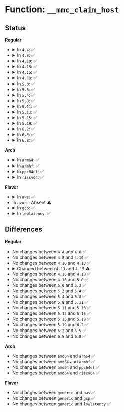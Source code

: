 # Function: <code>__mmc_claim_host</code>

## Status
<b>Regular</b>
<ul>
<li>
<details>
<summary>In <code>4.4</code>: ✅</summary>

```c
int __mmc_claim_host(struct mmc_host *host, atomic_t *abort);
```

**Collision:** Unique Global

**Inline:** No

**Transformation:** False

**Instances:**

```
In drivers/mmc/core/core.c (ffffffff816bdb00)
Location: drivers/mmc/core/core.c:940
Inline: False
Direct callers:
  - drivers/mmc/core/core.c:mmc_get_card
  - drivers/mmc/core/core.c:mmc_interrupt_hpi
  - drivers/mmc/core/core.c:mmc_read_bkops_status
  - drivers/mmc/core/core.c:mmc_rescan
  - drivers/mmc/core/core.c:mmc_rescan
  - drivers/mmc/core/core.c:mmc_start_host
  - drivers/mmc/core/core.c:mmc_stop_host
  - drivers/mmc/core/core.c:mmc_stop_host
  - drivers/mmc/core/core.c:mmc_pm_notify
  - drivers/mmc/core/mmc.c:_mmc_resume
  - drivers/mmc/core/mmc.c:_mmc_suspend
  - drivers/mmc/core/mmc.c:mmc_attach_mmc
  - drivers/mmc/core/mmc.c:mmc_attach_mmc
  - drivers/mmc/core/sd.c:_mmc_sd_suspend
  - drivers/mmc/core/sd.c:_mmc_sd_resume
  - drivers/mmc/core/sd.c:mmc_attach_sd
  - drivers/mmc/core/sd.c:mmc_attach_sd
  - drivers/mmc/core/sdio.c:mmc_sdio_runtime_suspend
  - drivers/mmc/core/sdio.c:mmc_sdio_suspend
  - drivers/mmc/core/sdio.c:mmc_sdio_power_restore
  - drivers/mmc/core/sdio.c:mmc_sdio_runtime_resume
  - drivers/mmc/core/sdio.c:mmc_sdio_resume
  - drivers/mmc/core/sdio.c:mmc_sdio_detect
  - drivers/mmc/core/sdio.c:mmc_sdio_detect
  - drivers/mmc/core/sdio.c:mmc_attach_sdio
  - drivers/mmc/core/sdio.c:mmc_attach_sdio
  - drivers/mmc/core/sdio.c:mmc_attach_sdio
  - drivers/mmc/core/sdio_irq.c:sdio_run_irqs
  - drivers/mmc/core/sdio_irq.c:sdio_irq_thread
  - drivers/mmc/core/debugfs.c:mmc_clock_opt_set
```
**Symbols:**

```
ffffffff816bdb00-ffffffff816bdcc3: __mmc_claim_host (STB_GLOBAL)
```
</details>
</li>
<li>
<details>
<summary>In <code>4.8</code>: ✅</summary>

```c
int __mmc_claim_host(struct mmc_host *host, atomic_t *abort);
```

**Collision:** Unique Global

**Inline:** No

**Transformation:** False

**Instances:**

```
In drivers/mmc/core/core.c (ffffffff8171f720)
Location: drivers/mmc/core/core.c:941
Inline: False
Direct callers:
  - drivers/mmc/core/core.c:mmc_pm_notify
  - drivers/mmc/core/core.c:mmc_stop_host
  - drivers/mmc/core/core.c:mmc_stop_host
  - drivers/mmc/core/core.c:mmc_start_host
  - drivers/mmc/core/core.c:mmc_rescan
  - drivers/mmc/core/core.c:mmc_rescan
  - drivers/mmc/core/core.c:mmc_get_card
  - drivers/mmc/core/core.c:mmc_read_bkops_status
  - drivers/mmc/core/core.c:mmc_interrupt_hpi
  - drivers/mmc/core/mmc.c:mmc_attach_mmc
  - drivers/mmc/core/mmc.c:mmc_attach_mmc
  - drivers/mmc/core/mmc.c:_mmc_resume
  - drivers/mmc/core/mmc.c:_mmc_suspend
  - drivers/mmc/core/sd.c:mmc_attach_sd
  - drivers/mmc/core/sd.c:mmc_attach_sd
  - drivers/mmc/core/sd.c:mmc_sd_runtime_resume
  - drivers/mmc/core/sd.c:_mmc_sd_suspend
  - drivers/mmc/core/sdio.c:mmc_attach_sdio
  - drivers/mmc/core/sdio.c:mmc_attach_sdio
  - drivers/mmc/core/sdio.c:mmc_attach_sdio
  - drivers/mmc/core/sdio.c:mmc_sdio_runtime_resume
  - drivers/mmc/core/sdio.c:mmc_sdio_runtime_suspend
  - drivers/mmc/core/sdio.c:mmc_sdio_power_restore
  - drivers/mmc/core/sdio.c:mmc_sdio_resume
  - drivers/mmc/core/sdio.c:mmc_sdio_suspend
  - drivers/mmc/core/sdio.c:mmc_sdio_detect
  - drivers/mmc/core/sdio.c:mmc_sdio_detect
  - drivers/mmc/core/sdio_irq.c:sdio_irq_thread
  - drivers/mmc/core/sdio_irq.c:sdio_run_irqs
  - drivers/mmc/core/debugfs.c:mmc_clock_opt_set
```
**Symbols:**

```
ffffffff8171f720-ffffffff8171f8d3: __mmc_claim_host (STB_GLOBAL)
```
</details>
</li>
<li>
<details>
<summary>In <code>4.10</code>: ✅</summary>

```c
int __mmc_claim_host(struct mmc_host *host, atomic_t *abort);
```

**Collision:** Unique Global

**Inline:** No

**Transformation:** False

**Instances:**

```
In drivers/mmc/core/core.c (ffffffff81751fb0)
Location: drivers/mmc/core/core.c:1013
Inline: False
Direct callers:
  - drivers/mmc/core/core.c:mmc_pm_notify
  - drivers/mmc/core/core.c:mmc_stop_host
  - drivers/mmc/core/core.c:mmc_stop_host
  - drivers/mmc/core/core.c:mmc_start_host
  - drivers/mmc/core/core.c:mmc_rescan
  - drivers/mmc/core/core.c:mmc_rescan
  - drivers/mmc/core/core.c:mmc_get_card
  - drivers/mmc/core/core.c:mmc_read_bkops_status
  - drivers/mmc/core/core.c:mmc_interrupt_hpi
  - drivers/mmc/core/mmc.c:mmc_attach_mmc
  - drivers/mmc/core/mmc.c:mmc_attach_mmc
  - drivers/mmc/core/mmc.c:_mmc_resume
  - drivers/mmc/core/mmc.c:_mmc_suspend
  - drivers/mmc/core/sd.c:mmc_attach_sd
  - drivers/mmc/core/sd.c:mmc_attach_sd
  - drivers/mmc/core/sd.c:mmc_sd_runtime_resume
  - drivers/mmc/core/sd.c:_mmc_sd_suspend
  - drivers/mmc/core/sdio.c:mmc_attach_sdio
  - drivers/mmc/core/sdio.c:mmc_attach_sdio
  - drivers/mmc/core/sdio.c:mmc_attach_sdio
  - drivers/mmc/core/sdio.c:mmc_sdio_runtime_resume
  - drivers/mmc/core/sdio.c:mmc_sdio_runtime_suspend
  - drivers/mmc/core/sdio.c:mmc_sdio_power_restore
  - drivers/mmc/core/sdio.c:mmc_sdio_resume
  - drivers/mmc/core/sdio.c:mmc_sdio_suspend
  - drivers/mmc/core/sdio.c:mmc_sdio_detect
  - drivers/mmc/core/sdio.c:mmc_sdio_detect
  - drivers/mmc/core/sdio_io.c:sdio_claim_host
  - drivers/mmc/core/sdio_irq.c:sdio_irq_thread
  - drivers/mmc/core/sdio_irq.c:sdio_run_irqs
  - drivers/mmc/core/debugfs.c:mmc_clock_opt_set
```
**Symbols:**

```
ffffffff81751fb0-ffffffff81752165: __mmc_claim_host (STB_GLOBAL)
```
</details>
</li>
<li>
<details>
<summary>In <code>4.13</code>: ✅</summary>

```c
int __mmc_claim_host(struct mmc_host *host, atomic_t *abort);
```

**Collision:** Unique Global

**Inline:** No

**Transformation:** False

**Instances:**

```
In drivers/mmc/core/core.c (ffffffff817709e0)
Location: drivers/mmc/core/core.c:845
Inline: False
Direct callers:
  - drivers/mmc/core/core.c:mmc_pm_notify
  - drivers/mmc/core/core.c:mmc_stop_host
  - drivers/mmc/core/core.c:mmc_stop_host
  - drivers/mmc/core/core.c:mmc_start_host
  - drivers/mmc/core/core.c:mmc_rescan
  - drivers/mmc/core/core.c:mmc_rescan
  - drivers/mmc/core/core.c:mmc_get_card
  - drivers/mmc/core/mmc.c:mmc_attach_mmc
  - drivers/mmc/core/mmc.c:mmc_attach_mmc
  - drivers/mmc/core/mmc.c:_mmc_resume
  - drivers/mmc/core/mmc.c:_mmc_suspend
  - drivers/mmc/core/mmc_ops.c:mmc_start_bkops
  - drivers/mmc/core/mmc_ops.c:mmc_start_bkops
  - drivers/mmc/core/mmc_ops.c:mmc_interrupt_hpi
  - drivers/mmc/core/sd.c:mmc_attach_sd
  - drivers/mmc/core/sd.c:mmc_attach_sd
  - drivers/mmc/core/sd.c:mmc_sd_runtime_resume
  - drivers/mmc/core/sd.c:_mmc_sd_suspend
  - drivers/mmc/core/sdio.c:mmc_attach_sdio
  - drivers/mmc/core/sdio.c:mmc_attach_sdio
  - drivers/mmc/core/sdio.c:mmc_sdio_runtime_resume
  - drivers/mmc/core/sdio.c:mmc_sdio_runtime_suspend
  - drivers/mmc/core/sdio.c:mmc_sdio_power_restore
  - drivers/mmc/core/sdio.c:mmc_sdio_resume
  - drivers/mmc/core/sdio.c:mmc_sdio_suspend
  - drivers/mmc/core/sdio_io.c:sdio_claim_host
  - drivers/mmc/core/sdio_irq.c:sdio_irq_thread
  - drivers/mmc/core/sdio_irq.c:sdio_run_irqs
  - drivers/mmc/core/debugfs.c:mmc_clock_opt_set
```
**Symbols:**

```
ffffffff817709e0-ffffffff81770bce: __mmc_claim_host (STB_GLOBAL)
```
</details>
</li>
<li>
<details>
<summary>In <code>4.15</code>: ✅</summary>

```c
int __mmc_claim_host(struct mmc_host *host, struct mmc_ctx *ctx, atomic_t *abort);
```

**Collision:** Unique Global

**Inline:** No

**Transformation:** False

**Instances:**

```
In drivers/mmc/core/core.c (ffffffff817e66b0)
Location: drivers/mmc/core/core.c:1026
Inline: False
Direct callers:
  - drivers/mmc/core/core.c:mmc_pm_notify
  - drivers/mmc/core/core.c:mmc_stop_host
  - drivers/mmc/core/core.c:mmc_stop_host
  - drivers/mmc/core/core.c:mmc_start_host
  - drivers/mmc/core/core.c:mmc_rescan
  - drivers/mmc/core/core.c:mmc_rescan
  - drivers/mmc/core/core.c:mmc_get_card
  - drivers/mmc/core/mmc.c:mmc_attach_mmc
  - drivers/mmc/core/mmc.c:mmc_attach_mmc
  - drivers/mmc/core/mmc.c:_mmc_resume
  - drivers/mmc/core/mmc.c:_mmc_suspend
  - drivers/mmc/core/mmc_ops.c:mmc_interrupt_hpi
  - drivers/mmc/core/sd.c:mmc_attach_sd
  - drivers/mmc/core/sd.c:mmc_attach_sd
  - drivers/mmc/core/sd.c:mmc_sd_runtime_resume
  - drivers/mmc/core/sd.c:_mmc_sd_suspend
  - drivers/mmc/core/sdio.c:mmc_attach_sdio
  - drivers/mmc/core/sdio.c:mmc_attach_sdio
  - drivers/mmc/core/sdio.c:mmc_sdio_runtime_resume
  - drivers/mmc/core/sdio.c:mmc_sdio_runtime_suspend
  - drivers/mmc/core/sdio.c:mmc_sdio_power_restore
  - drivers/mmc/core/sdio.c:mmc_sdio_resume
  - drivers/mmc/core/sdio.c:mmc_sdio_suspend
  - drivers/mmc/core/sdio_io.c:sdio_claim_host
  - drivers/mmc/core/sdio_irq.c:sdio_irq_thread
  - drivers/mmc/core/sdio_irq.c:sdio_run_irqs
  - drivers/mmc/core/debugfs.c:mmc_clock_opt_set
```
**Symbols:**

```
ffffffff817e66b0-ffffffff817e68fd: __mmc_claim_host (STB_GLOBAL)
```
</details>
</li>
<li>
<details>
<summary>In <code>4.18</code>: ✅</summary>

```c
int __mmc_claim_host(struct mmc_host *host, struct mmc_ctx *ctx, atomic_t *abort);
```

**Collision:** Unique Global

**Inline:** No

**Transformation:** False

**Instances:**

```
In drivers/mmc/core/core.c (ffffffff8182fa00)
Location: drivers/mmc/core/core.c:825
Inline: False
Direct callers:
  - drivers/mmc/core/core.c:mmc_pm_notify
  - drivers/mmc/core/core.c:mmc_stop_host
  - drivers/mmc/core/core.c:mmc_stop_host
  - drivers/mmc/core/core.c:mmc_start_host
  - drivers/mmc/core/core.c:mmc_rescan
  - drivers/mmc/core/core.c:mmc_rescan
  - drivers/mmc/core/core.c:mmc_get_card
  - drivers/mmc/core/mmc.c:mmc_attach_mmc
  - drivers/mmc/core/mmc.c:mmc_attach_mmc
  - drivers/mmc/core/mmc.c:_mmc_resume
  - drivers/mmc/core/mmc.c:_mmc_suspend
  - drivers/mmc/core/sd.c:mmc_attach_sd
  - drivers/mmc/core/sd.c:mmc_attach_sd
  - drivers/mmc/core/sd.c:mmc_sd_runtime_resume
  - drivers/mmc/core/sd.c:_mmc_sd_suspend
  - drivers/mmc/core/sdio.c:mmc_attach_sdio
  - drivers/mmc/core/sdio.c:mmc_attach_sdio
  - drivers/mmc/core/sdio.c:mmc_sdio_runtime_resume
  - drivers/mmc/core/sdio.c:mmc_sdio_runtime_suspend
  - drivers/mmc/core/sdio.c:mmc_sdio_power_restore
  - drivers/mmc/core/sdio.c:mmc_sdio_resume
  - drivers/mmc/core/sdio.c:mmc_sdio_suspend
  - drivers/mmc/core/sdio_io.c:sdio_claim_host
  - drivers/mmc/core/sdio_irq.c:sdio_irq_thread
  - drivers/mmc/core/sdio_irq.c:sdio_run_irqs
  - drivers/mmc/core/debugfs.c:mmc_clock_opt_set
```
**Symbols:**

```
ffffffff8182fa00-ffffffff8182fc4d: __mmc_claim_host (STB_GLOBAL)
```
</details>
</li>
<li>
<details>
<summary>In <code>5.0</code>: ✅</summary>

```c
int __mmc_claim_host(struct mmc_host *host, struct mmc_ctx *ctx, atomic_t *abort);
```

**Collision:** Unique Global

**Inline:** No

**Transformation:** False

**Instances:**

```
In drivers/mmc/core/core.c (ffffffff8185bc70)
Location: drivers/mmc/core/core.c:825
Inline: False
Direct callers:
  - drivers/mmc/core/core.c:mmc_pm_notify
  - drivers/mmc/core/core.c:mmc_stop_host
  - drivers/mmc/core/core.c:mmc_stop_host
  - drivers/mmc/core/core.c:mmc_start_host
  - drivers/mmc/core/core.c:mmc_rescan
  - drivers/mmc/core/core.c:mmc_rescan
  - drivers/mmc/core/core.c:mmc_get_card
  - drivers/mmc/core/mmc.c:mmc_attach_mmc
  - drivers/mmc/core/mmc.c:mmc_attach_mmc
  - drivers/mmc/core/mmc.c:_mmc_resume
  - drivers/mmc/core/mmc.c:_mmc_suspend
  - drivers/mmc/core/sd.c:mmc_attach_sd
  - drivers/mmc/core/sd.c:mmc_attach_sd
  - drivers/mmc/core/sd.c:mmc_sd_runtime_resume
  - drivers/mmc/core/sd.c:_mmc_sd_suspend
  - drivers/mmc/core/sdio.c:mmc_attach_sdio
  - drivers/mmc/core/sdio.c:mmc_attach_sdio
  - drivers/mmc/core/sdio.c:mmc_sdio_runtime_resume
  - drivers/mmc/core/sdio.c:mmc_sdio_runtime_suspend
  - drivers/mmc/core/sdio.c:mmc_sdio_power_restore
  - drivers/mmc/core/sdio.c:mmc_sdio_resume
  - drivers/mmc/core/sdio.c:mmc_sdio_suspend
  - drivers/mmc/core/sdio_io.c:sdio_claim_host
  - drivers/mmc/core/sdio_irq.c:sdio_irq_thread
  - drivers/mmc/core/sdio_irq.c:sdio_run_irqs
  - drivers/mmc/core/debugfs.c:mmc_clock_opt_set
```
**Symbols:**

```
ffffffff8185bc70-ffffffff8185bec0: __mmc_claim_host (STB_GLOBAL)
```
</details>
</li>
<li>
<details>
<summary>In <code>5.3</code>: ✅</summary>

```c
int __mmc_claim_host(struct mmc_host *host, struct mmc_ctx *ctx, atomic_t *abort);
```

**Collision:** Unique Global

**Inline:** No

**Transformation:** False

**Instances:**

```
In drivers/mmc/core/core.c (ffffffff8189fb20)
Location: drivers/mmc/core/core.c:796
Inline: False
Direct callers:
  - drivers/mmc/core/core.c:mmc_pm_notify
  - drivers/mmc/core/core.c:mmc_stop_host
  - drivers/mmc/core/core.c:mmc_stop_host
  - drivers/mmc/core/core.c:mmc_start_host
  - drivers/mmc/core/core.c:mmc_rescan
  - drivers/mmc/core/core.c:mmc_rescan
  - drivers/mmc/core/core.c:mmc_get_card
  - drivers/mmc/core/mmc.c:mmc_attach_mmc
  - drivers/mmc/core/mmc.c:mmc_attach_mmc
  - drivers/mmc/core/mmc.c:_mmc_resume
  - drivers/mmc/core/mmc.c:_mmc_suspend
  - drivers/mmc/core/sd.c:mmc_attach_sd
  - drivers/mmc/core/sd.c:mmc_attach_sd
  - drivers/mmc/core/sd.c:mmc_sd_runtime_resume
  - drivers/mmc/core/sd.c:_mmc_sd_suspend
  - drivers/mmc/core/sdio.c:mmc_attach_sdio
  - drivers/mmc/core/sdio.c:mmc_attach_sdio
  - drivers/mmc/core/sdio.c:mmc_sdio_runtime_resume
  - drivers/mmc/core/sdio.c:mmc_sdio_runtime_suspend
  - drivers/mmc/core/sdio.c:mmc_sdio_resume
  - drivers/mmc/core/sdio.c:mmc_sdio_suspend
  - drivers/mmc/core/sdio_io.c:sdio_claim_host
  - drivers/mmc/core/sdio_irq.c:sdio_irq_thread
  - drivers/mmc/core/sdio_irq.c:sdio_irq_work
  - drivers/mmc/core/debugfs.c:mmc_clock_opt_set
```
**Symbols:**

```
ffffffff8189fb20-ffffffff8189fd76: __mmc_claim_host (STB_GLOBAL)
```
</details>
</li>
<li>
<details>
<summary>In <code>5.4</code>: ✅</summary>

```c
int __mmc_claim_host(struct mmc_host *host, struct mmc_ctx *ctx, atomic_t *abort);
```

**Collision:** Unique Global

**Inline:** No

**Transformation:** False

**Instances:**

```
In drivers/mmc/core/core.c (ffffffff818d2090)
Location: drivers/mmc/core/core.c:796
Inline: False
Direct callers:
  - drivers/mmc/core/core.c:mmc_pm_notify
  - drivers/mmc/core/core.c:mmc_stop_host
  - drivers/mmc/core/core.c:mmc_stop_host
  - drivers/mmc/core/core.c:mmc_start_host
  - drivers/mmc/core/core.c:mmc_rescan
  - drivers/mmc/core/core.c:mmc_rescan
  - drivers/mmc/core/core.c:mmc_get_card
  - drivers/mmc/core/mmc.c:mmc_attach_mmc
  - drivers/mmc/core/mmc.c:mmc_attach_mmc
  - drivers/mmc/core/mmc.c:_mmc_resume
  - drivers/mmc/core/mmc.c:_mmc_suspend
  - drivers/mmc/core/sd.c:mmc_attach_sd
  - drivers/mmc/core/sd.c:mmc_attach_sd
  - drivers/mmc/core/sd.c:mmc_sd_runtime_resume
  - drivers/mmc/core/sd.c:_mmc_sd_suspend
  - drivers/mmc/core/sdio.c:mmc_attach_sdio
  - drivers/mmc/core/sdio.c:mmc_attach_sdio
  - drivers/mmc/core/sdio.c:mmc_sdio_runtime_resume
  - drivers/mmc/core/sdio.c:mmc_sdio_runtime_suspend
  - drivers/mmc/core/sdio.c:mmc_sdio_resume
  - drivers/mmc/core/sdio.c:mmc_sdio_suspend
  - drivers/mmc/core/sdio_io.c:sdio_claim_host
  - drivers/mmc/core/sdio_irq.c:sdio_irq_thread
  - drivers/mmc/core/sdio_irq.c:sdio_irq_work
  - drivers/mmc/core/debugfs.c:mmc_clock_opt_set
```
**Symbols:**

```
ffffffff818d2090-ffffffff818d22e6: __mmc_claim_host (STB_GLOBAL)
```
</details>
</li>
<li>
<details>
<summary>In <code>5.8</code>: ✅</summary>

```c
int __mmc_claim_host(struct mmc_host *host, struct mmc_ctx *ctx, atomic_t *abort);
```

**Collision:** Unique Global

**Inline:** No

**Transformation:** False

**Instances:**

```
In drivers/mmc/core/core.c (ffffffff819a47e0)
Location: drivers/mmc/core/core.c:779
Inline: False
Direct callers:
  - drivers/mmc/core/core.c:mmc_pm_notify
  - drivers/mmc/core/core.c:mmc_stop_host
  - drivers/mmc/core/core.c:mmc_stop_host
  - drivers/mmc/core/core.c:mmc_start_host
  - drivers/mmc/core/core.c:mmc_rescan
  - drivers/mmc/core/core.c:mmc_rescan
  - drivers/mmc/core/core.c:mmc_get_card
  - drivers/mmc/core/mmc.c:mmc_attach_mmc
  - drivers/mmc/core/mmc.c:mmc_attach_mmc
  - drivers/mmc/core/mmc.c:_mmc_resume
  - drivers/mmc/core/mmc.c:_mmc_suspend
  - drivers/mmc/core/sd.c:mmc_attach_sd
  - drivers/mmc/core/sd.c:mmc_attach_sd
  - drivers/mmc/core/sd.c:mmc_sd_runtime_resume
  - drivers/mmc/core/sd.c:_mmc_sd_suspend
  - drivers/mmc/core/sdio.c:mmc_attach_sdio
  - drivers/mmc/core/sdio.c:mmc_attach_sdio
  - drivers/mmc/core/sdio.c:mmc_sdio_runtime_resume
  - drivers/mmc/core/sdio.c:mmc_sdio_runtime_suspend
  - drivers/mmc/core/sdio.c:mmc_sdio_resume
  - drivers/mmc/core/sdio.c:mmc_sdio_suspend
  - drivers/mmc/core/sdio.c:mmc_sdio_detect
  - drivers/mmc/core/sdio.c:mmc_sdio_detect
  - drivers/mmc/core/sdio_io.c:sdio_claim_host
  - drivers/mmc/core/sdio_irq.c:sdio_irq_thread
  - drivers/mmc/core/sdio_irq.c:sdio_irq_work
  - drivers/mmc/core/debugfs.c:mmc_clock_opt_set
```
**Symbols:**

```
ffffffff819a47e0-ffffffff819a4a2a: __mmc_claim_host (STB_GLOBAL)
```
</details>
</li>
<li>
<details>
<summary>In <code>5.11</code>: ✅</summary>

```c
int __mmc_claim_host(struct mmc_host *host, struct mmc_ctx *ctx, atomic_t *abort);
```

**Collision:** Unique Global

**Inline:** No

**Transformation:** False

**Instances:**

```
In drivers/mmc/core/core.c (ffffffff819a7860)
Location: drivers/mmc/core/core.c:779
Inline: False
Direct callers:
  - drivers/mmc/core/core.c:mmc_pm_notify
  - drivers/mmc/core/core.c:mmc_stop_host
  - drivers/mmc/core/core.c:mmc_stop_host
  - drivers/mmc/core/core.c:mmc_start_host
  - drivers/mmc/core/core.c:mmc_rescan
  - drivers/mmc/core/core.c:mmc_rescan
  - drivers/mmc/core/core.c:mmc_get_card
  - drivers/mmc/core/mmc.c:mmc_attach_mmc
  - drivers/mmc/core/mmc.c:mmc_attach_mmc
  - drivers/mmc/core/mmc.c:_mmc_resume
  - drivers/mmc/core/mmc.c:_mmc_suspend
  - drivers/mmc/core/sd.c:mmc_attach_sd
  - drivers/mmc/core/sd.c:mmc_attach_sd
  - drivers/mmc/core/sd.c:mmc_sd_runtime_resume
  - drivers/mmc/core/sd.c:_mmc_sd_suspend
  - drivers/mmc/core/sdio.c:mmc_attach_sdio
  - drivers/mmc/core/sdio.c:mmc_attach_sdio
  - drivers/mmc/core/sdio.c:mmc_sdio_runtime_resume
  - drivers/mmc/core/sdio.c:mmc_sdio_runtime_suspend
  - drivers/mmc/core/sdio.c:mmc_sdio_resume
  - drivers/mmc/core/sdio.c:mmc_sdio_suspend
  - drivers/mmc/core/sdio.c:mmc_sdio_detect
  - drivers/mmc/core/sdio.c:mmc_sdio_detect
  - drivers/mmc/core/sdio_io.c:sdio_claim_host
  - drivers/mmc/core/sdio_irq.c:sdio_irq_thread
  - drivers/mmc/core/sdio_irq.c:sdio_irq_work
  - drivers/mmc/core/debugfs.c:mmc_clock_opt_set
```
**Symbols:**

```
ffffffff819a7860-ffffffff819a7ac1: __mmc_claim_host (STB_GLOBAL)
```
</details>
</li>
<li>
<details>
<summary>In <code>5.13</code>: ✅</summary>

```c
int __mmc_claim_host(struct mmc_host *host, struct mmc_ctx *ctx, atomic_t *abort);
```

**Collision:** Unique Global

**Inline:** No

**Transformation:** False

**Instances:**

```
In drivers/mmc/core/core.c (ffffffff8198c570)
Location: drivers/mmc/core/core.c:780
Inline: False
Direct callers:
  - drivers/mmc/core/core.c:mmc_stop_host
  - drivers/mmc/core/core.c:mmc_stop_host
  - drivers/mmc/core/core.c:mmc_start_host
  - drivers/mmc/core/core.c:mmc_rescan
  - drivers/mmc/core/core.c:mmc_rescan
  - drivers/mmc/core/core.c:mmc_get_card
  - drivers/mmc/core/mmc.c:mmc_attach_mmc
  - drivers/mmc/core/mmc.c:mmc_attach_mmc
  - drivers/mmc/core/mmc.c:_mmc_resume
  - drivers/mmc/core/mmc.c:_mmc_suspend
  - drivers/mmc/core/sd.c:mmc_attach_sd
  - drivers/mmc/core/sd.c:mmc_attach_sd
  - drivers/mmc/core/sd.c:mmc_sd_runtime_resume
  - drivers/mmc/core/sd.c:_mmc_sd_suspend
  - drivers/mmc/core/sdio.c:mmc_attach_sdio
  - drivers/mmc/core/sdio.c:mmc_attach_sdio
  - drivers/mmc/core/sdio.c:mmc_sdio_runtime_resume
  - drivers/mmc/core/sdio.c:mmc_sdio_runtime_suspend
  - drivers/mmc/core/sdio.c:mmc_sdio_resume
  - drivers/mmc/core/sdio.c:mmc_sdio_suspend
  - drivers/mmc/core/sdio.c:mmc_sdio_pre_suspend
  - drivers/mmc/core/sdio.c:mmc_sdio_detect
  - drivers/mmc/core/sdio.c:mmc_sdio_detect
  - drivers/mmc/core/sdio_io.c:sdio_claim_host
  - drivers/mmc/core/sdio_irq.c:sdio_irq_thread
  - drivers/mmc/core/sdio_irq.c:sdio_irq_work
  - drivers/mmc/core/debugfs.c:mmc_clock_opt_set
```
**Symbols:**

```
ffffffff8198c570-ffffffff8198c7d0: __mmc_claim_host (STB_GLOBAL)
```
</details>
</li>
<li>
<details>
<summary>In <code>5.15</code>: ✅</summary>

```c
int __mmc_claim_host(struct mmc_host *host, struct mmc_ctx *ctx, atomic_t *abort);
```

**Collision:** Unique Global

**Inline:** No

**Transformation:** False

**Instances:**

```
In drivers/mmc/core/core.c (ffffffff81a37bf0)
Location: drivers/mmc/core/core.c:780
Inline: False
Direct callers:
  - drivers/mmc/core/core.c:mmc_stop_host
  - drivers/mmc/core/core.c:mmc_stop_host
  - drivers/mmc/core/core.c:mmc_start_host
  - drivers/mmc/core/core.c:mmc_rescan
  - drivers/mmc/core/core.c:mmc_rescan
  - drivers/mmc/core/core.c:mmc_get_card
  - drivers/mmc/core/mmc.c:mmc_attach_mmc
  - drivers/mmc/core/mmc.c:mmc_attach_mmc
  - drivers/mmc/core/mmc.c:_mmc_resume
  - drivers/mmc/core/mmc.c:_mmc_suspend
  - drivers/mmc/core/sd.c:mmc_attach_sd
  - drivers/mmc/core/sd.c:mmc_attach_sd
  - drivers/mmc/core/sd.c:mmc_sd_runtime_resume
  - drivers/mmc/core/sd.c:_mmc_sd_suspend
  - drivers/mmc/core/sdio.c:mmc_attach_sdio
  - drivers/mmc/core/sdio.c:mmc_attach_sdio
  - drivers/mmc/core/sdio.c:mmc_sdio_runtime_resume
  - drivers/mmc/core/sdio.c:mmc_sdio_runtime_suspend
  - drivers/mmc/core/sdio.c:mmc_sdio_resume
  - drivers/mmc/core/sdio.c:mmc_sdio_suspend
  - drivers/mmc/core/sdio.c:mmc_sdio_pre_suspend
  - drivers/mmc/core/sdio.c:mmc_sdio_detect
  - drivers/mmc/core/sdio.c:mmc_sdio_detect
  - drivers/mmc/core/sdio_io.c:sdio_claim_host
  - drivers/mmc/core/sdio_irq.c:sdio_irq_thread
  - drivers/mmc/core/sdio_irq.c:sdio_irq_work
  - drivers/mmc/core/debugfs.c:mmc_clock_opt_set
```
**Symbols:**

```
ffffffff81a37bf0-ffffffff81a37e2c: __mmc_claim_host (STB_GLOBAL)
```
</details>
</li>
<li>
<details>
<summary>In <code>5.19</code>: ✅</summary>

```c
int __mmc_claim_host(struct mmc_host *host, struct mmc_ctx *ctx, atomic_t *abort);
```

**Collision:** Unique Global

**Inline:** No

**Transformation:** False

**Instances:**

```
In drivers/mmc/core/core.c (ffffffff81ba47c0)
Location: drivers/mmc/core/core.c:780
Inline: False
Direct callers:
  - drivers/mmc/core/core.c:mmc_stop_host
  - drivers/mmc/core/core.c:mmc_stop_host
  - drivers/mmc/core/core.c:mmc_start_host
  - drivers/mmc/core/core.c:mmc_rescan
  - drivers/mmc/core/core.c:mmc_rescan
  - drivers/mmc/core/core.c:mmc_get_card
  - drivers/mmc/core/mmc.c:mmc_attach_mmc
  - drivers/mmc/core/mmc.c:mmc_attach_mmc
  - drivers/mmc/core/mmc.c:_mmc_resume
  - drivers/mmc/core/mmc.c:_mmc_suspend
  - drivers/mmc/core/sd.c:mmc_attach_sd
  - drivers/mmc/core/sd.c:mmc_attach_sd
  - drivers/mmc/core/sd.c:mmc_sd_runtime_resume
  - drivers/mmc/core/sd.c:_mmc_sd_suspend
  - drivers/mmc/core/sdio.c:mmc_attach_sdio
  - drivers/mmc/core/sdio.c:mmc_attach_sdio
  - drivers/mmc/core/sdio.c:mmc_sdio_runtime_resume
  - drivers/mmc/core/sdio.c:mmc_sdio_runtime_suspend
  - drivers/mmc/core/sdio.c:mmc_sdio_resume
  - drivers/mmc/core/sdio.c:mmc_sdio_suspend
  - drivers/mmc/core/sdio.c:mmc_sdio_pre_suspend
  - drivers/mmc/core/sdio.c:mmc_sdio_detect
  - drivers/mmc/core/sdio.c:mmc_sdio_detect
  - drivers/mmc/core/sdio_io.c:sdio_claim_host
  - drivers/mmc/core/sdio_irq.c:sdio_irq_thread
  - drivers/mmc/core/sdio_irq.c:sdio_irq_work
  - drivers/mmc/core/debugfs.c:mmc_clock_opt_set
```
**Symbols:**

```
ffffffff81ba47c0-ffffffff81ba49f6: __mmc_claim_host (STB_GLOBAL)
```
</details>
</li>
<li>
<details>
<summary>In <code>6.2</code>: ✅</summary>

```c
int __mmc_claim_host(struct mmc_host *host, struct mmc_ctx *ctx, atomic_t *abort);
```

**Collision:** Unique Global

**Inline:** No

**Transformation:** False

**Instances:**

```
In drivers/mmc/core/core.c (ffffffff81d469e0)
Location: drivers/mmc/core/core.c:779
Inline: False
Direct callers:
  - drivers/mmc/core/core.c:mmc_stop_host
  - drivers/mmc/core/core.c:mmc_stop_host
  - drivers/mmc/core/core.c:mmc_start_host
  - drivers/mmc/core/core.c:mmc_rescan
  - drivers/mmc/core/core.c:mmc_rescan
  - drivers/mmc/core/core.c:mmc_get_card
  - drivers/mmc/core/mmc.c:mmc_attach_mmc
  - drivers/mmc/core/mmc.c:mmc_attach_mmc
  - drivers/mmc/core/mmc.c:_mmc_resume
  - drivers/mmc/core/mmc.c:_mmc_suspend
  - drivers/mmc/core/sd.c:mmc_attach_sd
  - drivers/mmc/core/sd.c:mmc_attach_sd
  - drivers/mmc/core/sd.c:mmc_sd_runtime_resume
  - drivers/mmc/core/sd.c:_mmc_sd_suspend
  - drivers/mmc/core/sdio.c:mmc_attach_sdio
  - drivers/mmc/core/sdio.c:mmc_attach_sdio
  - drivers/mmc/core/sdio.c:mmc_sdio_runtime_resume
  - drivers/mmc/core/sdio.c:mmc_sdio_runtime_suspend
  - drivers/mmc/core/sdio.c:mmc_sdio_resume
  - drivers/mmc/core/sdio.c:mmc_sdio_suspend
  - drivers/mmc/core/sdio.c:mmc_sdio_pre_suspend
  - drivers/mmc/core/sdio.c:mmc_sdio_detect
  - drivers/mmc/core/sdio.c:mmc_sdio_detect
  - drivers/mmc/core/sdio_io.c:sdio_claim_host
  - drivers/mmc/core/sdio_irq.c:sdio_irq_thread
  - drivers/mmc/core/sdio_irq.c:sdio_irq_work
  - drivers/mmc/core/debugfs.c:mmc_clock_opt_set
```
**Symbols:**

```
ffffffff81d469e0-ffffffff81d46c16: __mmc_claim_host (STB_GLOBAL)
```
</details>
</li>
<li>
<details>
<summary>In <code>6.5</code>: ✅</summary>

```c
int __mmc_claim_host(struct mmc_host *host, struct mmc_ctx *ctx, atomic_t *abort);
```

**Collision:** Unique Global

**Inline:** No

**Transformation:** False

**Instances:**

```
In drivers/mmc/core/core.c (ffffffff81db11b0)
Location: drivers/mmc/core/core.c:779
Inline: False
Direct callers:
  - drivers/mmc/core/core.c:mmc_stop_host
  - drivers/mmc/core/core.c:mmc_stop_host
  - drivers/mmc/core/core.c:mmc_start_host
  - drivers/mmc/core/core.c:mmc_rescan
  - drivers/mmc/core/core.c:mmc_rescan
  - drivers/mmc/core/core.c:mmc_get_card
  - drivers/mmc/core/mmc.c:mmc_attach_mmc
  - drivers/mmc/core/mmc.c:mmc_attach_mmc
  - drivers/mmc/core/mmc.c:_mmc_resume
  - drivers/mmc/core/mmc.c:_mmc_suspend
  - drivers/mmc/core/sd.c:mmc_attach_sd
  - drivers/mmc/core/sd.c:mmc_attach_sd
  - drivers/mmc/core/sd.c:mmc_sd_runtime_resume
  - drivers/mmc/core/sd.c:_mmc_sd_suspend
  - drivers/mmc/core/sdio.c:mmc_attach_sdio
  - drivers/mmc/core/sdio.c:mmc_attach_sdio
  - drivers/mmc/core/sdio.c:mmc_sdio_runtime_resume
  - drivers/mmc/core/sdio.c:mmc_sdio_runtime_suspend
  - drivers/mmc/core/sdio.c:mmc_sdio_resume
  - drivers/mmc/core/sdio.c:mmc_sdio_suspend
  - drivers/mmc/core/sdio.c:mmc_sdio_pre_suspend
  - drivers/mmc/core/sdio.c:mmc_sdio_detect
  - drivers/mmc/core/sdio.c:mmc_sdio_detect
  - drivers/mmc/core/sdio_io.c:sdio_claim_host
  - drivers/mmc/core/sdio_irq.c:sdio_irq_thread
  - drivers/mmc/core/sdio_irq.c:sdio_irq_work
  - drivers/mmc/core/debugfs.c:mmc_clock_opt_set
```
**Symbols:**

```
ffffffff81db11b0-ffffffff81db1404: __mmc_claim_host (STB_GLOBAL)
```
</details>
</li>
<li>
<details>
<summary>In <code>6.8</code>: ✅</summary>

```c
int __mmc_claim_host(struct mmc_host *host, struct mmc_ctx *ctx, atomic_t *abort);
```

**Collision:** Unique Global

**Inline:** No

**Transformation:** False

**Instances:**

```
In drivers/mmc/core/core.c (ffffffff81e69540)
Location: drivers/mmc/core/core.c:784
Inline: False
Direct callers:
  - drivers/mmc/core/core.c:mmc_stop_host
  - drivers/mmc/core/core.c:mmc_stop_host
  - drivers/mmc/core/core.c:mmc_start_host
  - drivers/mmc/core/core.c:mmc_rescan
  - drivers/mmc/core/core.c:mmc_rescan
  - drivers/mmc/core/core.c:mmc_get_card
  - drivers/mmc/core/mmc.c:mmc_attach_mmc
  - drivers/mmc/core/mmc.c:mmc_attach_mmc
  - drivers/mmc/core/mmc.c:_mmc_resume
  - drivers/mmc/core/mmc.c:_mmc_suspend
  - drivers/mmc/core/sd.c:mmc_attach_sd
  - drivers/mmc/core/sd.c:mmc_attach_sd
  - drivers/mmc/core/sd.c:mmc_sd_runtime_resume
  - drivers/mmc/core/sd.c:_mmc_sd_suspend
  - drivers/mmc/core/sdio.c:mmc_attach_sdio
  - drivers/mmc/core/sdio.c:mmc_attach_sdio
  - drivers/mmc/core/sdio.c:mmc_sdio_runtime_resume
  - drivers/mmc/core/sdio.c:mmc_sdio_runtime_suspend
  - drivers/mmc/core/sdio.c:mmc_sdio_resume
  - drivers/mmc/core/sdio.c:mmc_sdio_suspend
  - drivers/mmc/core/sdio.c:mmc_sdio_pre_suspend
  - drivers/mmc/core/sdio.c:mmc_sdio_detect
  - drivers/mmc/core/sdio.c:mmc_sdio_detect
  - drivers/mmc/core/sdio_io.c:sdio_claim_host
  - drivers/mmc/core/sdio_irq.c:sdio_irq_thread
  - drivers/mmc/core/sdio_irq.c:sdio_irq_work
  - drivers/mmc/core/debugfs.c:mmc_clock_opt_set
```
**Symbols:**

```
ffffffff81e69540-ffffffff81e69794: __mmc_claim_host (STB_GLOBAL)
```
</details>
</li>
</ul>
<b>Arch</b>
<ul>
<li>
<details>
<summary>In <code>arm64</code>: ✅</summary>

```c
int __mmc_claim_host(struct mmc_host *host, struct mmc_ctx *ctx, atomic_t *abort);
```

**Collision:** Unique Global

**Inline:** No

**Transformation:** False

**Instances:**

```
In drivers/mmc/core/core.c (ffff800010b2d4d0)
Location: drivers/mmc/core/core.c:796
Inline: False
Direct callers:
  - drivers/mmc/core/core.c:mmc_pm_notify
  - drivers/mmc/core/core.c:mmc_stop_host
  - drivers/mmc/core/core.c:mmc_stop_host
  - drivers/mmc/core/core.c:mmc_start_host
  - drivers/mmc/core/core.c:mmc_rescan
  - drivers/mmc/core/core.c:mmc_rescan
  - drivers/mmc/core/core.c:mmc_get_card
  - drivers/mmc/core/mmc.c:mmc_attach_mmc
  - drivers/mmc/core/mmc.c:mmc_attach_mmc
  - drivers/mmc/core/mmc.c:_mmc_resume
  - drivers/mmc/core/mmc.c:_mmc_suspend
  - drivers/mmc/core/sd.c:mmc_attach_sd
  - drivers/mmc/core/sd.c:mmc_attach_sd
  - drivers/mmc/core/sd.c:mmc_sd_runtime_resume
  - drivers/mmc/core/sd.c:_mmc_sd_suspend
  - drivers/mmc/core/sdio.c:mmc_attach_sdio
  - drivers/mmc/core/sdio.c:mmc_attach_sdio
  - drivers/mmc/core/sdio.c:mmc_sdio_runtime_resume
  - drivers/mmc/core/sdio.c:mmc_sdio_runtime_suspend
  - drivers/mmc/core/sdio.c:mmc_sdio_resume
  - drivers/mmc/core/sdio.c:mmc_sdio_suspend
  - drivers/mmc/core/sdio_io.c:sdio_claim_host
  - drivers/mmc/core/sdio_irq.c:sdio_irq_thread
  - drivers/mmc/core/sdio_irq.c:sdio_irq_work
  - drivers/mmc/core/debugfs.c:mmc_clock_opt_set
  - drivers/mmc/core/block.c:mmc_blk_remove
  - drivers/mmc/core/queue.c:mmc_queue_suspend
```
**Symbols:**

```
ffff800010b2d4d0-ffff800010b2d7a0: __mmc_claim_host (STB_GLOBAL)
```
</details>
</li>
<li>
<details>
<summary>In <code>armhf</code>: ✅</summary>

```c
int __mmc_claim_host(struct mmc_host *host, struct mmc_ctx *ctx, atomic_t *abort);
```

**Collision:** Unique Global

**Inline:** No

**Transformation:** False

**Instances:**

```
In drivers/mmc/core/core.c (c0c069ec)
Location: drivers/mmc/core/core.c:796
Inline: False
Direct callers:
  - drivers/mmc/core/core.c:mmc_pm_notify
  - drivers/mmc/core/core.c:mmc_stop_host
  - drivers/mmc/core/core.c:mmc_stop_host
  - drivers/mmc/core/core.c:mmc_start_host
  - drivers/mmc/core/core.c:mmc_rescan
  - drivers/mmc/core/core.c:mmc_rescan
  - drivers/mmc/core/core.c:mmc_get_card
  - drivers/mmc/core/mmc.c:mmc_attach_mmc
  - drivers/mmc/core/mmc.c:mmc_attach_mmc
  - drivers/mmc/core/mmc.c:_mmc_resume
  - drivers/mmc/core/mmc.c:_mmc_suspend
  - drivers/mmc/core/sd.c:mmc_attach_sd
  - drivers/mmc/core/sd.c:mmc_attach_sd
  - drivers/mmc/core/sd.c:mmc_sd_runtime_resume
  - drivers/mmc/core/sd.c:_mmc_sd_suspend
  - drivers/mmc/core/sdio.c:mmc_attach_sdio
  - drivers/mmc/core/sdio.c:mmc_attach_sdio
  - drivers/mmc/core/sdio.c:mmc_sdio_runtime_resume
  - drivers/mmc/core/sdio.c:mmc_sdio_runtime_suspend
  - drivers/mmc/core/sdio.c:mmc_sdio_resume
  - drivers/mmc/core/sdio.c:mmc_sdio_suspend
  - drivers/mmc/core/sdio_io.c:sdio_claim_host
  - drivers/mmc/core/sdio_irq.c:sdio_irq_thread
  - drivers/mmc/core/sdio_irq.c:sdio_irq_work
  - drivers/mmc/core/debugfs.c:mmc_clock_opt_set
  - drivers/mmc/core/block.c:mmc_blk_remove
  - drivers/mmc/core/queue.c:mmc_queue_suspend
```
**Symbols:**

```
c0c069ec-c0c06c24: __mmc_claim_host (STB_GLOBAL)
```
</details>
</li>
<li>
<details>
<summary>In <code>ppc64el</code>: ✅</summary>

```c
int __mmc_claim_host(struct mmc_host *host, struct mmc_ctx *ctx, atomic_t *abort);
```

**Collision:** Unique Global

**Inline:** No

**Transformation:** False

**Instances:**

```
In drivers/mmc/core/core.c (c000000000c23af0)
Location: drivers/mmc/core/core.c:796
Inline: False
Direct callers:
  - drivers/mmc/core/core.c:mmc_pm_notify
  - drivers/mmc/core/core.c:mmc_stop_host
  - drivers/mmc/core/core.c:mmc_stop_host
  - drivers/mmc/core/core.c:mmc_start_host
  - drivers/mmc/core/core.c:mmc_rescan
  - drivers/mmc/core/core.c:mmc_rescan
  - drivers/mmc/core/core.c:mmc_get_card
  - drivers/mmc/core/mmc.c:mmc_attach_mmc
  - drivers/mmc/core/mmc.c:mmc_attach_mmc
  - drivers/mmc/core/mmc.c:_mmc_resume
  - drivers/mmc/core/mmc.c:_mmc_suspend
  - drivers/mmc/core/sd.c:mmc_attach_sd
  - drivers/mmc/core/sd.c:mmc_attach_sd
  - drivers/mmc/core/sd.c:mmc_sd_runtime_resume
  - drivers/mmc/core/sd.c:_mmc_sd_suspend
  - drivers/mmc/core/sdio.c:mmc_attach_sdio
  - drivers/mmc/core/sdio.c:mmc_attach_sdio
  - drivers/mmc/core/sdio.c:mmc_sdio_runtime_resume
  - drivers/mmc/core/sdio.c:mmc_sdio_runtime_suspend
  - drivers/mmc/core/sdio.c:mmc_sdio_resume
  - drivers/mmc/core/sdio.c:mmc_sdio_suspend
  - drivers/mmc/core/sdio.c:mmc_sdio_detect
  - drivers/mmc/core/sdio.c:mmc_sdio_detect
  - drivers/mmc/core/sdio_io.c:sdio_claim_host
  - drivers/mmc/core/sdio_irq.c:sdio_irq_thread
  - drivers/mmc/core/sdio_irq.c:sdio_irq_work
  - drivers/mmc/core/debugfs.c:mmc_clock_opt_set
```
**Symbols:**

```
c000000000c23af0-c000000000c23df0: __mmc_claim_host (STB_GLOBAL)
```
</details>
</li>
<li>
<details>
<summary>In <code>riscv64</code>: ✅</summary>

```c
int __mmc_claim_host(struct mmc_host *host, struct mmc_ctx *ctx, atomic_t *abort);
```

**Collision:** Unique Global

**Inline:** No

**Transformation:** False

**Instances:**

```
In drivers/mmc/core/core.c (ffffffe00070549a)
Location: drivers/mmc/core/core.c:796
Inline: False
Direct callers:
  - drivers/mmc/core/core.c:mmc_stop_host
  - drivers/mmc/core/core.c:mmc_stop_host
  - drivers/mmc/core/core.c:mmc_start_host
  - drivers/mmc/core/core.c:mmc_rescan
  - drivers/mmc/core/core.c:mmc_rescan
  - drivers/mmc/core/core.c:mmc_get_card
  - drivers/mmc/core/mmc.c:mmc_attach_mmc
  - drivers/mmc/core/mmc.c:mmc_attach_mmc
  - drivers/mmc/core/mmc.c:_mmc_resume
  - drivers/mmc/core/mmc.c:_mmc_suspend
  - drivers/mmc/core/sd.c:mmc_attach_sd
  - drivers/mmc/core/sd.c:mmc_attach_sd
  - drivers/mmc/core/sd.c:mmc_sd_runtime_resume
  - drivers/mmc/core/sd.c:_mmc_sd_suspend
  - drivers/mmc/core/sdio.c:mmc_attach_sdio
  - drivers/mmc/core/sdio.c:mmc_attach_sdio
  - drivers/mmc/core/sdio.c:mmc_sdio_runtime_resume
  - drivers/mmc/core/sdio.c:mmc_sdio_runtime_suspend
  - drivers/mmc/core/sdio.c:mmc_sdio_resume
  - drivers/mmc/core/sdio.c:mmc_sdio_suspend
  - drivers/mmc/core/sdio.c:mmc_sdio_detect
  - drivers/mmc/core/sdio.c:mmc_sdio_detect
  - drivers/mmc/core/sdio_io.c:sdio_claim_host
  - drivers/mmc/core/sdio_irq.c:sdio_irq_thread
  - drivers/mmc/core/sdio_irq.c:sdio_irq_work
  - drivers/mmc/core/debugfs.c:mmc_clock_opt_set
  - drivers/mmc/core/block.c:mmc_blk_remove
  - drivers/mmc/core/queue.c:mmc_queue_suspend
```
**Symbols:**

```
ffffffe00070549a-ffffffe00070566e: __mmc_claim_host (STB_GLOBAL)
```
</details>
</li>
</ul>
<b>Flavor</b>
<ul>
<li>
<details>
<summary>In <code>aws</code>: ✅</summary>

```c
int __mmc_claim_host(struct mmc_host *host, struct mmc_ctx *ctx, atomic_t *abort);
```

**Collision:** Unique Global

**Inline:** No

**Transformation:** False

**Instances:**

```
In drivers/mmc/core/core.c (ffffffff81875a50)
Location: drivers/mmc/core/core.c:796
Inline: False
Direct callers:
  - drivers/mmc/core/core.c:mmc_pm_notify
  - drivers/mmc/core/core.c:mmc_stop_host
  - drivers/mmc/core/core.c:mmc_stop_host
  - drivers/mmc/core/core.c:mmc_start_host
  - drivers/mmc/core/core.c:mmc_rescan
  - drivers/mmc/core/core.c:mmc_rescan
  - drivers/mmc/core/core.c:mmc_get_card
  - drivers/mmc/core/mmc.c:mmc_attach_mmc
  - drivers/mmc/core/mmc.c:mmc_attach_mmc
  - drivers/mmc/core/mmc.c:_mmc_resume
  - drivers/mmc/core/mmc.c:_mmc_suspend
  - drivers/mmc/core/sd.c:mmc_attach_sd
  - drivers/mmc/core/sd.c:mmc_attach_sd
  - drivers/mmc/core/sd.c:mmc_sd_runtime_resume
  - drivers/mmc/core/sd.c:_mmc_sd_suspend
  - drivers/mmc/core/sdio.c:mmc_attach_sdio
  - drivers/mmc/core/sdio.c:mmc_attach_sdio
  - drivers/mmc/core/sdio.c:mmc_sdio_runtime_resume
  - drivers/mmc/core/sdio.c:mmc_sdio_runtime_suspend
  - drivers/mmc/core/sdio.c:mmc_sdio_resume
  - drivers/mmc/core/sdio.c:mmc_sdio_suspend
  - drivers/mmc/core/sdio_io.c:sdio_claim_host
  - drivers/mmc/core/sdio_irq.c:sdio_irq_thread
  - drivers/mmc/core/sdio_irq.c:sdio_irq_work
  - drivers/mmc/core/debugfs.c:mmc_clock_opt_set
```
**Symbols:**

```
ffffffff81875a50-ffffffff81875ca6: __mmc_claim_host (STB_GLOBAL)
```
</details>
</li>
<li>
In <code>azure</code>: Absent ⚠️
</li>
<li>
<details>
<summary>In <code>gcp</code>: ✅</summary>

```c
int __mmc_claim_host(struct mmc_host *host, struct mmc_ctx *ctx, atomic_t *abort);
```

**Collision:** Unique Global

**Inline:** No

**Transformation:** False

**Instances:**

```
In drivers/mmc/core/core.c (ffffffff818c6ef0)
Location: drivers/mmc/core/core.c:796
Inline: False
Direct callers:
  - drivers/mmc/core/core.c:mmc_pm_notify
  - drivers/mmc/core/core.c:mmc_stop_host
  - drivers/mmc/core/core.c:mmc_stop_host
  - drivers/mmc/core/core.c:mmc_start_host
  - drivers/mmc/core/core.c:mmc_rescan
  - drivers/mmc/core/core.c:mmc_rescan
  - drivers/mmc/core/core.c:mmc_get_card
  - drivers/mmc/core/mmc.c:mmc_attach_mmc
  - drivers/mmc/core/mmc.c:mmc_attach_mmc
  - drivers/mmc/core/mmc.c:_mmc_resume
  - drivers/mmc/core/mmc.c:_mmc_suspend
  - drivers/mmc/core/sd.c:mmc_attach_sd
  - drivers/mmc/core/sd.c:mmc_attach_sd
  - drivers/mmc/core/sd.c:mmc_sd_runtime_resume
  - drivers/mmc/core/sd.c:_mmc_sd_suspend
  - drivers/mmc/core/sdio.c:mmc_attach_sdio
  - drivers/mmc/core/sdio.c:mmc_attach_sdio
  - drivers/mmc/core/sdio.c:mmc_sdio_runtime_resume
  - drivers/mmc/core/sdio.c:mmc_sdio_runtime_suspend
  - drivers/mmc/core/sdio.c:mmc_sdio_resume
  - drivers/mmc/core/sdio.c:mmc_sdio_suspend
  - drivers/mmc/core/sdio_io.c:sdio_claim_host
  - drivers/mmc/core/sdio_irq.c:sdio_irq_thread
  - drivers/mmc/core/sdio_irq.c:sdio_irq_work
  - drivers/mmc/core/debugfs.c:mmc_clock_opt_set
```
**Symbols:**

```
ffffffff818c6ef0-ffffffff818c7146: __mmc_claim_host (STB_GLOBAL)
```
</details>
</li>
<li>
<details>
<summary>In <code>lowlatency</code>: ✅</summary>

```c
int __mmc_claim_host(struct mmc_host *host, struct mmc_ctx *ctx, atomic_t *abort);
```

**Collision:** Unique Global

**Inline:** No

**Transformation:** False

**Instances:**

```
In drivers/mmc/core/core.c (ffffffff818e39a0)
Location: drivers/mmc/core/core.c:796
Inline: False
Direct callers:
  - drivers/mmc/core/core.c:mmc_pm_notify
  - drivers/mmc/core/core.c:mmc_stop_host
  - drivers/mmc/core/core.c:mmc_stop_host
  - drivers/mmc/core/core.c:mmc_start_host
  - drivers/mmc/core/core.c:mmc_rescan
  - drivers/mmc/core/core.c:mmc_rescan
  - drivers/mmc/core/core.c:mmc_get_card
  - drivers/mmc/core/mmc.c:mmc_attach_mmc
  - drivers/mmc/core/mmc.c:mmc_attach_mmc
  - drivers/mmc/core/mmc.c:_mmc_resume
  - drivers/mmc/core/mmc.c:_mmc_suspend
  - drivers/mmc/core/sd.c:mmc_attach_sd
  - drivers/mmc/core/sd.c:mmc_attach_sd
  - drivers/mmc/core/sd.c:mmc_sd_runtime_resume
  - drivers/mmc/core/sd.c:_mmc_sd_suspend
  - drivers/mmc/core/sdio.c:mmc_attach_sdio
  - drivers/mmc/core/sdio.c:mmc_attach_sdio
  - drivers/mmc/core/sdio.c:mmc_sdio_runtime_resume
  - drivers/mmc/core/sdio.c:mmc_sdio_runtime_suspend
  - drivers/mmc/core/sdio.c:mmc_sdio_resume
  - drivers/mmc/core/sdio.c:mmc_sdio_suspend
  - drivers/mmc/core/sdio_io.c:sdio_claim_host
  - drivers/mmc/core/sdio_irq.c:sdio_irq_thread
  - drivers/mmc/core/sdio_irq.c:sdio_irq_work
  - drivers/mmc/core/debugfs.c:mmc_clock_opt_set
```
**Symbols:**

```
ffffffff818e39a0-ffffffff818e3bf1: __mmc_claim_host (STB_GLOBAL)
```
</details>
</li>
</ul>

## Differences
<b>Regular</b>
<ul>
<li>
No changes between <code>4.4</code> and <code>4.8</code> ✅
</li>
<li>
No changes between <code>4.8</code> and <code>4.10</code> ✅
</li>
<li>
No changes between <code>4.10</code> and <code>4.13</code> ✅
</li>
<li>
<details>
<summary>Changed between <code>4.13</code> and <code>4.15</code> ⚠️</summary>
<ul>
<li>
<b>Param added. </b>
<code>struct mmc_ctx *ctx</code>
</li>
<li>
<b>Param reordered. </b>
<code>host, abort</code> ➡️ <code>host, ctx, abort</code>
</li>
</ul>
</details>
</li>
<li>
No changes between <code>4.15</code> and <code>4.18</code> ✅
</li>
<li>
No changes between <code>4.18</code> and <code>5.0</code> ✅
</li>
<li>
No changes between <code>5.0</code> and <code>5.3</code> ✅
</li>
<li>
No changes between <code>5.3</code> and <code>5.4</code> ✅
</li>
<li>
No changes between <code>5.4</code> and <code>5.8</code> ✅
</li>
<li>
No changes between <code>5.8</code> and <code>5.11</code> ✅
</li>
<li>
No changes between <code>5.11</code> and <code>5.13</code> ✅
</li>
<li>
No changes between <code>5.13</code> and <code>5.15</code> ✅
</li>
<li>
No changes between <code>5.15</code> and <code>5.19</code> ✅
</li>
<li>
No changes between <code>5.19</code> and <code>6.2</code> ✅
</li>
<li>
No changes between <code>6.2</code> and <code>6.5</code> ✅
</li>
<li>
No changes between <code>6.5</code> and <code>6.8</code> ✅
</li>
</ul>
<b>Arch</b>
<ul>
<li>
No changes between <code>amd64</code> and <code>arm64</code> ✅
</li>
<li>
No changes between <code>amd64</code> and <code>armhf</code> ✅
</li>
<li>
No changes between <code>amd64</code> and <code>ppc64el</code> ✅
</li>
<li>
No changes between <code>amd64</code> and <code>riscv64</code> ✅
</li>
</ul>
<b>Flavor</b>
<ul>
<li>
No changes between <code>generic</code> and <code>aws</code> ✅
</li>
<li>
No changes between <code>generic</code> and <code>gcp</code> ✅
</li>
<li>
No changes between <code>generic</code> and <code>lowlatency</code> ✅
</li>
</ul>
